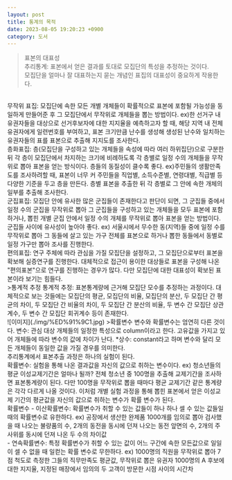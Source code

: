 ```yaml
---
layout: post
title: 통계의 목적
date: 2023-08-05 19:20:23 +0900
category: 도서
---
```

>표본의 대표성  
추리통계: 표본에서 얻은 결과를 토대로 모집단의 특성을 추정하는 것이다.   
모집단을 얼마나 잘 대표하는지 묻는 개념인 표집의 대표성이 중요하게 작용한다.   
<br> 
무작위 표집: 모집단에 속한 모든 개별 개체들이 확률적으로 표본에 포함될 가능성을 동일하게 만들어준 후  
그 모집단에서 무작위로 개체들을 뽑는 방법이다.     
ex)한 선거구 내 유권자들을 대상으로 선거후보자에 대한 지지율을 예측하고자 할 때,  
해당 지역 내 전체 유권자에게 일련번호를 부여하고, 표본 크기만큼 난수를 생성해 생성된 난수와 일치하는 유권자들의 표를  
표본으로 추출해 지지도를 조사한다.  
<br>
층화표집: 층(모집단을 구성하고 있는 개체들을 속성에 따라 여러 하위집단)으로 구분한 뒤 각 층이 모집단에서 차지하는  
크기에 비례하도록 각 층별로 일정 수의 개체들을 무작위로 뽑아 표본을 얻는 방식이다.   
층들의 동질성이 클수록 좋다.  
ex)주민들의 생활만족도를 조사하려할 때, 표본이 너무 커 주민들을 직업별, 소득수준별, 연령대별, 직급별 등 다양한 기준을 두고 층을 만든다.   
층별 표본을 추출한 뒤 각 층별로 그 안에 속한 개체의 일부를 추출해 조사한다.  
<br>
군집표집: 모집단 안에 유사한 많은 군집들이 존재한다고 판단이 되면, 그 군집들 중에서 일정 수의 군집을 무작위로 뽑아  
그 군집들을 구성하고 있는 개체들을 모두 표본에 포함하거나, 뽑힌 개별 군집 안에서 일정 수의 개체를 무작위로  
뽑아 표본을 얻는 방법이다. 군집들 사이에 유사성이 높아야 좋다.  
ex) 서울시에서 무수한 동(지역)들 중에 일정 수를 무작위로 뽑아 그 동들에 살고 있는 가구 전체를 표본으로 하거나  
뽑한 동들에서 동별로 일정 가구만 뽑아 조사를 진행한다.  
<br>
편의표집: 연구 주체에 따라 관심을 가질 모집단을 설정하고, 그 모집단으로부터 표본을 확보해 실증연구를 진행한다.  
대체적으로 접근이 용이한 대상들로 표본을 구성해 나온 "편의표본"으로 연구를 진행하는 경우가 많다.  
다만 모집단에 대한 대표성이 확보된 표본이라 보기는 힘들다.  
<br>
>통계적 추정  
통계적 추정: 표본통계량에 근거해 모집단 모수를 추정하는 과정이다.  
대체적으로 보는 것들에는 모집단의 평균, 모집단의 비율, 모집단의 분산, 
두 모집단 간 평균의 차이, 두 모집단 간 비율의 차이, 두 모집단 간 분산의 비율,  
두 변수 간 모집단 상관계수, 두 변수 간 모집단 회귀계수 등이 존재한다.   
<br>
![이미지](./img/%ED%91%9C1.jpg)
>확률변수
변수와 확률변수는 엄연히 다른 것이다.  
변수: 관심 대상 개체들의 일정한 특성으로 column이라고 한다.  
고유값을 가지고 있어 개체들에 따라 변수의 값에 차이가 난다.    
*상수: constant라고 하며 변수와 달리 모든 개체들이 동일한 값을 가질 경우를 의미한다.  
<br>
추리통계에서 표본추출 과정은 하나의 실험이 된다.  
<br>
확률변수: 실험을 통해 나온 결과값을 자신의 값으로 취하는 변수이다.  
ex) 청소년들의 평균 이성교제기간은 얼마나 될까?  
전체 청소년 중 100명을 추출해 교제기간을 조사하면 표본통계량이 된다.  
다만 100명을 무작위로 뽑을 때마다 평균 교제기간 같은 통계량은 각각 다르게 나올 것이다.  
이처럼 개별 실험 과정을 통해 뽑힌 표본에서 얻은 이성교제 기간의 평균값을 자신의 값으로 취하는 변수가 확률 변수가 된다.  
<br>
확률변수  
- 이산확률변수: 확률변수가 취할 수 있는 값들이 하나 하나 셀 수 있는 값들일 때의 확률변수로 유한하다.  
ex) 공장에서 생산한 완제품 1000개를 임의로 뽑아 검사했을 때 나오는 불량품의 수,  
2개의 동전을 동시에 던져 나오는 동전 앞면의 수, 2개의 주사위를 동시에 던져 나온 두 수의 차이값  
<br>
- 연속확률변수: 특정 확률변수가 취할 수 있는 값이 어느 구간에 속한 모든값으로 일일이 셀 수 없을 때 일컫는 확률 변수로 무한하다.  
ex) 1000명의 직원을 무작위로 뽑아 7점 척도로 측정한 그들의 직무만족도 평균값,  
무작위로 뽑은 유권자 1000명의 A 후보에 대한 지지율, 지정된 매장에서 임의의 두 고객이 방문한 시점 사이의 시간차  









